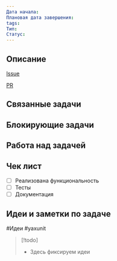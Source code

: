 ```yaml
---
Дата начала: 
Плановая дата завершения: 
tags: 
Тип: 
Статус:
---
```

## Описание

[Issue](https://github.com/bia-technologies/yaxunit/issues)

[PR](https://github.com/bia-technologies/yaxunit/pulls)

## Связанные задачи
## Блокирующие задачи

## Работа над задачей

## Чек лист

- [ ] Реализована функциональность
- [ ] Тесты
- [ ] Документация

## Идеи и заметки по задаче

#Идеи #yaxunit 

> [!todo]
> * Здесь фиксируем идеи
